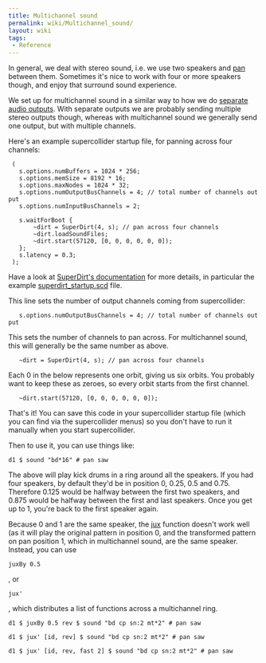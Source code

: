 ```yaml
---
title: Multichannel sound
permalink: wiki/Multichannel_sound/
layout: wiki
tags:
 - Reference
---
```


In general, we deal with stereo sound, i.e. we use two speakers and
[pan](pan "wikilink") between them. Sometimes it's nice to work with
four or more speakers though, and enjoy that surround sound experience.

We set up for multichannel sound in a similar way to how we do [separate
audio outputs](/wiki/Separate_audio_outputs "wikilink"). With separate outputs
we are probably sending multiple stereo outputs though, whereas with
multichannel sound we generally send one output, but with multiple
channels.

Here's an example supercollider startup file, for panning across four
channels:

` (`  
`   s.options.numBuffers = 1024 * 256;`  
`   s.options.memSize = 8192 * 16;`  
`   s.options.maxNodes = 1024 * 32;`  
`   s.options.numOutputBusChannels = 4; // total number of channels output `  
`   s.options.numInputBusChannels = 2;`  
`   `  
`   s.waitForBoot {`  
`       ~dirt = SuperDirt(4, s); // pan across four channels`  
`       ~dirt.loadSoundFiles;`  
`       ~dirt.start(57120, [0, 0, 0, 0, 0, 0]);`  
`   };`  
`   s.latency = 0.3;`  
` );`

Have a look at [SuperDirt's
documentation](https://github.com/musikinformatik/SuperDirt) for more
details, in particular the example
[superdirt\_startup.scd](https://github.com/musikinformatik/SuperDirt/blob/develop/superdirt_startup.scd)
file.

This line sets the number of output channels coming from supercollider:

`   s.options.numOutputBusChannels = 4; // total number of channels output `

This sets the number of channels to pan across. For multichannel sound,
this will generally be the same number as above.

`   ~dirt = SuperDirt(4, s); // pan across four channels`

Each 0 in the below represents one orbit, giving us six orbits. You
probably want to keep these as zeroes, so every orbit starts from the
first channel.

`   ~dirt.start(57120, [0, 0, 0, 0, 0, 0]);`

That's it! You can save this code in your supercollider startup file
(which you can find via the supercollider menus) so you don't have to
run it manually when you start supercollider.

Then to use it, you can use things like:

    d1 $ sound "bd*16" # pan saw

The above will play kick drums in a ring around all the speakers. If you
had four speakers, by default they'd be in position 0, 0.25, 0.5 and
0.75. Therefore 0.125 would be halfway between the first two speakers,
and 0.875 would be halfway between the first and last speakers. Once you
get up to 1, you're back to the first speaker again.

Because 0 and 1 are the same speaker, the [jux](jux "wikilink") function
doesn't work well (as it will play the original pattern in position 0,
and the transformed pattern on pan position 1, which in multichannel
sound, are the same speaker. Instead, you can use

    juxBy 0.5

, or

    jux'

, which distributes a list of functions across a multichannel ring.

    d1 $ juxBy 0.5 rev $ sound "bd cp sn:2 mt*2" # pan saw

    d1 $ jux' [id, rev] $ sound "bd cp sn:2 mt*2" # pan saw

    d1 $ jux' [id, rev, fast 2] $ sound "bd cp sn:2 mt*2" # pan saw

